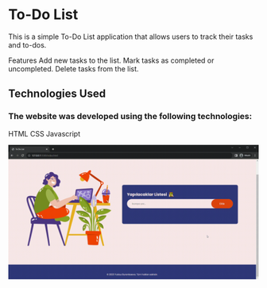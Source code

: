<h1>To-Do List </h1>

<p>This is a simple To-Do List application that allows users to track their tasks and to-dos.

Features
Add new tasks to the list.
Mark tasks as completed or uncompleted.
Delete tasks from the list.</p>

<h2>Technologies Used</h2>
<h3>The website was developed using the following technologies:</h3>

HTML
CSS
Javascript



![](To-Do-List.gif)